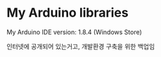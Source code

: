 # My Arduino libraries

My Arduino IDE version: 1.8.4 (Windows Store)


인터넷에 공개되어 있는거고, 개발환경 구축을 위한 백업임

